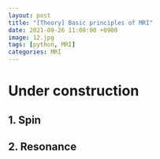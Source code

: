 ```yaml
---
layout: post
title: "[Theory] Basic principles of MRI"
date: 2021-09-26 11:00:00 +0900
image: 12.jpg
tags: [python, MRI]
categories: MRI
---
```

# Under construction
## 1. Spin
## 2. Resonance
